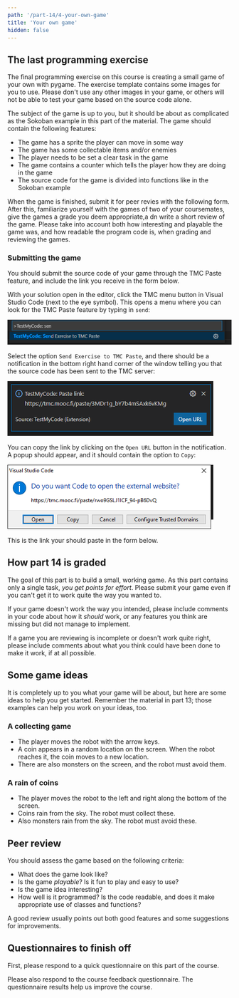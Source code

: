 ```yaml
---
path: '/part-14/4-your-own-game'
title: 'Your own game'
hidden: false
---
```


## The last programming exercise

The final programming exercise on this course is creating a small game of your own with pygame. The exercise template contains some images for you to use. Please don't use any other images in your game, or others will not be able to test your game based on the source code alone.

The subject of the game is up to you, but it should be about as complicated as the Sokoban example in this part of the material. The game should contain the following features:

* The game has a sprite the player can move in some way
* The game has some collectable items and/or enemies 
* The player needs to be set a clear task in the game
* The game contains a counter which tells the player how they are doing in the game
* The source code for the game is divided into functions like in the Sokoban example

When the game is finished, submit it for peer revies with the following form. After this, familiarize yourself with the games of two of your coursemates, give the games a grade you deem appropriate,a dn write a short review of the game. Please take into account both how interesting and playable the game was, and how readable the program code is, when grading and reviewing the games.

### Submitting the game

You should submit the source code of your game through the TMC Paste feature, and include the link you receive in the form below. 

With your solution open in the editor, click the TMC menu button in Visual Studio Code (next to the eye symbol). This opens a menu where you can look for the TMC Paste feature by typing in `send`:

<img src="tmc_paste_1.png">

Select the option `Send Exercise to TMC Paste`, and there should be a notification in the bottom right hand corner of the window telling you that the source code has been sent to the TMC server:

<img src="tmc_paste_2.png">

You can copy the link by clicking on the `Open URL` button in the notification. A popup should appear, and it should contain the option to `Copy`:

<img src="tmc_paste_3.png">

This is the link your should paste in the form below.

## How part 14 is graded

The goal of this part is to build a small, working game. As this part contains only a single task, *you get points for effort*. Please submit your game even if you can't get it to work quite the way you wanted to.

If your game doesn't work the way you intended, please include comments in your code about how it _should_ work, or any features you think are missing but did not manage to implement.

If a game you are reviewing is incomplete or doesn't work quite right, please include comments about what you think could have been done to make it work, if at all possible.

## Some game ideas

It is completely up to you what your game will be about, but here are some ideas to help you get started. Remember the material in part 13; those examples can help you work on your ideas, too.

### A collecting game

* The player moves the robot with the arrow keys.
* A coin appears in a random location on the screen. When the robot reaches it, the coin moves to a new location.
* There are also monsters on the screen, and the robot must avoid them.

### A rain of coins

* The player moves the robot to the left and right along the bottom of the screen.
* Coins rain from the sky. The robot must collect these.
* Also monsters rain from the sky. The robot must avoid these.

## Peer review

You should assess the game based on the following criteria:

* What does the game look like?
* Is the game *playable*? Is it fun to play and easy to use?
* Is the game idea interesting?
* How well is it programmed? Is the code readable, and does it make appropriate use of classes and functions?

A good review usually points out both good features and some suggestions for improvements.

<quiz id="d7de8698-17f0-5e9e-9f7e-ce808001a050"></quiz>

## Questionnaires to finish off

First, please respond to a quick questionnaire on this part of the course.

<quiz id="ad48f7b4-dbf9-5aa3-a68e-a7c114a03ac7"></quiz>

Please also respond to the course feedback questionnaire. The questionnaire results help us improve the course.

<quiz id="dc0405b3-392a-5811-9138-709848a26667"></quiz>

